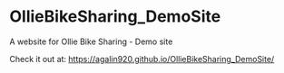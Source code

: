 # OllieBikeSharing_DemoSite
A website for Ollie Bike Sharing - Demo site

Check it out at: https://agalin920.github.io/OllieBikeSharing_DemoSite/
